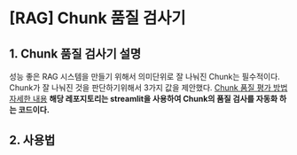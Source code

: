 # [RAG] Chunk 품질 검사기

## 1. Chunk 품질 검사기 설명
성능 좋은 RAG 시스템을 만들기 위해서 의미단위로 잘 나눠진 Chunk는 필수적이다.
Chunk가 잘 나눠진 것을 판단하기위해서 3가지 값을 제안했다.
[Chunk 품질 평가 방법 자세한 내용](https://fulldeveloper.tistory.com/1)
**해당 레포지토리는 streamlit을 사용하여 Chunk의 품질 검사를 자동화 하는 코드이다.**

## 2. 사용법
